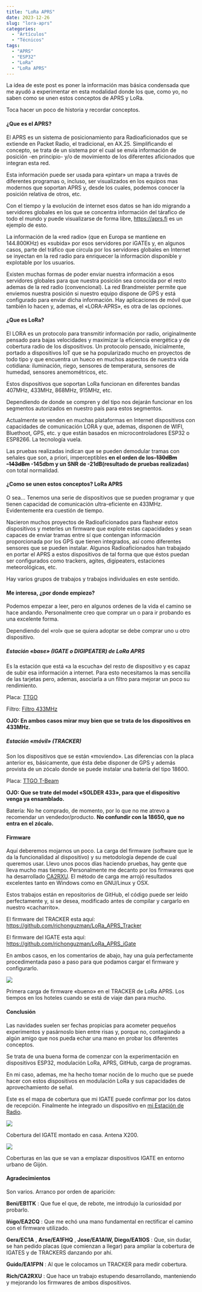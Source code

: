 ```yaml
---
title: "LoRa APRS"
date: 2023-12-26
slug: "lora-aprs"
categories:
  - "Artículos"
  - "Técnicos"
tags:
  - "APRS"
  - "ESP32"
  - "LoRa"
  - "LoRa APRS"
---
```


La idea de este post es poner la información mas básica condensada que me ayudó a experimentar en esta modalidad donde los que, como yo, no saben como se unen estos conceptos de APRS y LoRa.

Toca hacer un poco de historia y recordar conceptos.

#### ¿Que es el APRS?

El APRS es un sistema de posicionamiento para Radioaficionados que se extiende en Packet Radio, el tradicional, en AX.25. Simplificando el concepto, se trata de un sistema por el cual se envía información de posición -en principio- y/o de movimiento de los diferentes aficionados que integran esta red.

Esta información puede ser usada para «pintar» un mapa a través de diferentes programas o, incluso, ser visualizados en los equipos mas modernos que soportan APRS y, desde los cuales, podemos conocer la posición relativa de otros, etc.

Con el tiempo y la evolución de internet esos datos se han ido migrando a servidores globales en los que se concentra información del tárafico de todo el mundo y puede visualizarse de forma libre, <https://aprs.fi> es un ejemplo de esto.

La información de la «red radio» (que en Europa se mantiene en 144.800KHz) es «subida» por esos servidores por iGATEs y, en algunos casos, parte del tráfico que circula por los servidores globales en Internet se inyectan en la red radio para enriquecer la información disponible y explotable por los usuarios.

Existen muchas formas de poder enviar nuestra información a esos servidores globales para que nuestra posición sea conocida por el resto ademas de la red radio (convencional). La red Brandmeister permite que enviemos nuestra posición si nuestro equipo dispone de GPS y está configurado para enviar dicha información. Hay aplicaciones de móvil que también lo hacen y, ademas, el «LORA-APRS», es otra de las opciones.

#### ¿Que es LoRa?

El LORA es un protocolo para transmitir información por radio, originalmente pensado para bajas velocidades y maximizar la eficiencia energética y de cobertura radio de los dispositivos. Un protocolo pensado, inicialmente, portado a dispositivos IoT que se ha popularizado mucho en proyectos de todo tipo y que encuentra un hueco en muchos aspectos de nuestra vida cotidiana: iluminación, riego, sensores de temperatura, sensores de humedad, sensores anemométricos, etc.

Estos dispositivos que soportan LoRa funcionan en diferentes bandas 407MHz, 433MHz, 868MHz, 915MHz, etc.

Dependiendo de donde se compren y del tipo nos dejarán funcionar en los segmentos autorizados en nuestro país para estos segmentos.

Actualmente se venden en muchas plataformas en Internet dispositivos con capacidades de comunicación LORA y que, ademas, disponen de WIFI, Bluethoot, GPS, etc. y que están basados en microcontroladores ESP32 o ESP8266. La tecnología vuela.

Las pruebas realizadas indican que se pueden demodular tramas con señales que son, a priori, imperceptibles **en el orden de los~~-130dBm~~ ****~~-143dBm~~ -145dbm y un SNR de -21dB****(resultado de pruebas realizadas)** con total normalidad.

#### ¿Como se unen estos conceptos? LoRa APRS

O sea… Tenemos una serie de dispositivos que se pueden programar y que tienen capacidad de comunicación ultra-eficiente en 433MHz. Evidentemente era cuestión de tiempo.

Nacieron muchos proyectos de Radioaficionados para flashear estos dispositivos y meterles un firmware que explote estas capacidades y sean capaces de enviar tramas entre sí que contengan información proporcionada por los GPS que tienen integrados, así como diferentes sensores que se pueden instalar. Algunos Radioaficionados han trabajado en portar el APRS a estos dispositivos de tal forma que que éstos puedan ser configurados como trackers, agites, digipeaters, estaciones meteorológicas, etc.

Hay varios grupos de trabajos y trabajos individuales en este sentido.

#### Me interesa, ¿por donde empiezo?

Podemos empezar a leer, pero en algunos ordenes de la vida el camino se hace andando. Personalmente creo que comprar un o para ir probando es una excelente forma.

Dependiendo del «rol» que se quiera adoptar se debe comprar uno u otro dispositivo.

##### Estación «base» (IGATE o DIGIPEATER) de LoRa APRS

Es la estación que está «a la escucha» del resto de dispositivo y es capaz de subir esa información a internet. Para esto necesitamos la mas sencilla de las tarjetas pero, ademas, asociarla a un filtro para mejorar un poco su rendimiento.

Placa: [TTGO](https://es.aliexpress.com/item/32872078587.html?spm=a2g0o.order_list.order_list_main.5.41f2194d6l2Y2m&gatewayAdapt=glo2esp)

Filtro: [Filtro 433MHz](https://es.aliexpress.com/item/1005003146110147.html?spm=a2g0o.order_list.order_list_main.11.41f2194d6l2Y2m&gatewayAdapt=glo2esp)

**OJO: En ambos casos mirar muy bien que se trata de los dispositivos en 433MHz.**

##### **Estación «móvil» (TRACKER)**

Son los dispositivos que se están «moviendo». Las diferencias con la placa anterior es, básicamente, que ésta debe disponer de GPS y además provista de un zócalo donde se puede instalar una batería del tipo 18600.

Placa: [TTGO T-Beam](https://es.aliexpress.com/item/1005003088139358.html?spm=a2g0o.order_list.order_list_main.29.41f2194d6l2Y2m&gatewayAdapt=glo2esp)

**OJO: Que se trate del model «SOLDER 433», para que el dispositivo venga ya ensamblado.**

Batería: No he comprado, de momento, por lo que no me atrevo a recomendar un vendedor/producto. **No confundir con la 18650, que no entra en el zócalo.**

#### **Firmware**

Aquí deberemos mojarnos un poco. La carga del firmware (software que le da la funcionalidad al dispositivo) y su metodología depende de cual queremos usar. Llevo unos pocos días haciendo pruebas, hay gente que lleva mucho mas tiempo. Personalmente me decanto por los firmwares que ha desarrollado [CA2RXU](https://www.qrz.com/db/CA2RXU). El método de carga me arrojó resultados excelentes tanto en Windows como en GNU/Linux y OSX.

Estos trabajos están en repositorios de GitHub, el código puede ser leído perfectamente y, si se desea, modificado antes de compilar y cargarlo en nuestro «cacharrito».

El firmware del TRACKER esta aquí: <https://github.com/richonguzman/LoRa_APRS_Tracker>

El firmware del IGATE esta aquí: <https://github.com/richonguzman/LoRa_APRS_iGate>

En ambos casos, en los comentarios de abajo, hay una guía perfectamente procedimentada paso a paso para que podamos cargar el firmware y configurarlo.

![](https://www.eb1tr.com/wp-content/uploads/2023/12/camphoto_615069368-scaled.jpg)

Primera carga de firmware «bueno» en el TRACKER de LoRa APRS. Los tiempos en los hoteles cuando se está de viaje dan para mucho.

#### Conclusión

Las navidades suelen ser fechas propicias para acometer pequeños experimentos y pasárnoslo bien entre risas y, porque no, contagiando a algún amigo que nos pueda echar una mano en probar los diferentes conceptos.

Se trata de una buena forma de comenzar con la experimentación en dispositivos ESP32, modulación LoRa, APRS, GitHub, carga de programas.

En mi caso, ademas, me ha hecho tomar noción de lo mucho que se puede hacer con estos dispositivos en modulación LoRa y sus capacidades de aprovechamiento de señal.

Este es el mapa de cobertura que mi IGATE puede confirmar por los datos de recepción. Finalmente he integrado un dispositivo en [mi Estación de Radio](https://www.eb1tr.com/estacion/).

![](https://www.eb1tr.com/wp-content/uploads/2023/12/Captura-de-pantalla-2023-12-26-a-las-9.44.01.png)

Cobertura del IGATE montado en casa. Antena X200.

![](https://www.eb1tr.com/wp-content/uploads/2023/12/Captura-de-pantalla-2023-12-26-a-las-10.44.10.png)

Coberturas en las que se van a emplazar dispositivos IGATE en entorno urbano de Gijón.

#### Agradecimientos

Son varios. Arranco por orden de aparición:

**Beni/EB1TK** : Que fue el que, de rebote, me introdujo la curiosidad por probarlo.

**Iñigo/EA2CQ** : Que me echó una mano fundamental en rectificar el camino con el firmware utilizado.

**Gera/EC1A** , **Arse/EA1FHQ** , **Jose/EA1AIW, Diego/EA1IOS** : Que, sin dudar, se han pedido placas (que comienzan a llegar) para ampliar la cobertura de IGATES y de TRACKERS danzando por ahí.

**Guido/EA1FPN** : Al que le colocamos un TRACKER para medir cobertura.

**Rich/CA2RXU** : Que hace un trabajo estupendo desarrollando, manteniendo y mejorando los firmwares de ambos dispositivos.

